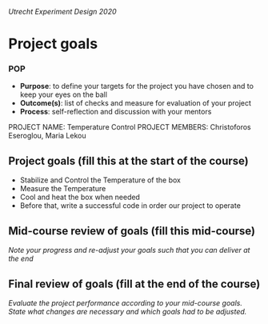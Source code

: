 *Utrecht Experiment Design 2020*

# Project goals

### POP

+ **Purpose**: to define your targets for the project you have chosen and to keep your eyes on the ball 
+ **Outcome(s)**: list of checks and measure for evaluation of your project
+ **Process**: self-reflection and discussion with your mentors

PROJECT NAME: Temperature Control
PROJECT MEMBERS: Christoforos Eseroglou, Maria Lekou

## Project goals (fill this at the start of the course)

- Stabilize and Control the Temperature of the box
- Measure the Temperature
- Cool and heat the box when needed
- Before that, write a successful code in order our project to operate 


## Mid-course review of goals (fill this mid-course)
*Note your progress and re-adjust your goals such that you can deliver at the end*


## Final review of goals (fill at the end of the course)
*Evaluate the project performance according to your mid-course goals. State what changes are necessary and which goals had to be adjusted.* 
